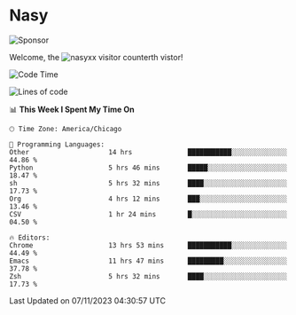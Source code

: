 # Nasy

<!--
<p align="center">
<img height="200" src="https://github-readme-stats.vercel.app/api?username=nasyxx&count_private=true&show_icons=true&theme=dracula&include_all_commits=true"/>
<img height="200" src="https://github-readme-stats.vercel.app/api/top-langs/?username=nasyxx&theme=dracula&hide=html,jupyter+notebook&count_private=true&show_icons=true"/>
</p>

  
----------------
-->

![Sponsor](https://img.shields.io/static/v1.svg?label=Sponsor&message=%E2%9D%A4&logo=GitHub&style=flat&color=pink)
 
Welcome, the ![nasyxx visitor counter](https://count.getloli.com/get/@nasyxx?theme=rule34)th vistor!
 
<!--START_SECTION:waka-->
![Code Time](http://img.shields.io/badge/Code%20Time-3%2C914%20hrs%2030%20mins-blue)

![Lines of code](https://img.shields.io/badge/From%20Hello%20World%20I%27ve%20Written-6.3%20million%20lines%20of%20code-blue)

📊 **This Week I Spent My Time On** 

```text
🕑︎ Time Zone: America/Chicago

💬 Programming Languages: 
Other                    14 hrs              ███████████░░░░░░░░░░░░░░   44.86 % 
Python                   5 hrs 46 mins       █████░░░░░░░░░░░░░░░░░░░░   18.47 % 
sh                       5 hrs 32 mins       ████░░░░░░░░░░░░░░░░░░░░░   17.73 % 
Org                      4 hrs 12 mins       ███░░░░░░░░░░░░░░░░░░░░░░   13.46 % 
CSV                      1 hr 24 mins        █░░░░░░░░░░░░░░░░░░░░░░░░   04.50 % 

🔥 Editors: 
Chrome                   13 hrs 53 mins      ███████████░░░░░░░░░░░░░░   44.49 % 
Emacs                    11 hrs 47 mins      █████████░░░░░░░░░░░░░░░░   37.78 % 
Zsh                      5 hrs 32 mins       ████░░░░░░░░░░░░░░░░░░░░░   17.73 % 
```


 Last Updated on 07/11/2023 04:30:57 UTC
<!--END_SECTION:waka-->

<!-- ![visitors](https://visitor-badge.laobi.icu/badge?page_id=nasyxx.nasyxx) -->
